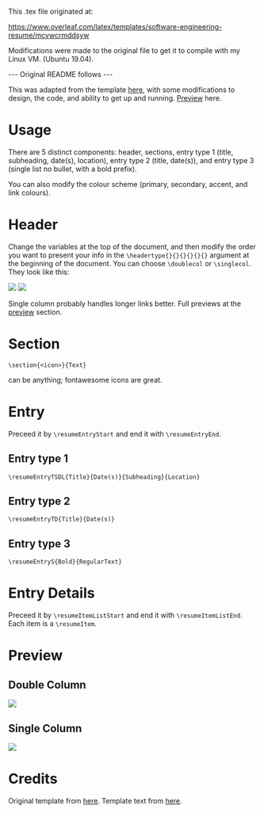 This .tex file originated at:

https://www.overleaf.com/latex/templates/software-engineering-resume/mcvwcrmddsyw

Modifications were made to the original file to get it to compile with my Linux VM. (Ubuntu 19.04).

--- Original README follows ---

This was adapted from the template [here](https://github.com/sb2nov/resume), with some modifications to design, the code, and ability to get up and running. [Preview](#preview) here.

# Usage

There are 5 distinct components: header, sections, entry type 1 (title, subheading, date(s), location), entry type 2 (title, date(s)), and entry type 3 (single list no bullet, with a bold prefix). 

You can also modify the colour scheme (primary, secondary, accent, and link colours).

# Header

Change the variables at the top of the document, and then modify the order you want to present your info in the `\headertype{}{}{}{}{}{}` argument at the beginning of the document. You can choose `\doublecol` or `\singlecol`. They look like this:

![](/assets/singlecolheader.svg)
![](/assets/doublecolheader.svg)

Single column probably handles longer links better. Full previews at the [preview](#preview) section.

# Section

`\section{<icon>}{Text}`

<icon> can be anything; fontawesome icons are great.


# Entry

Preceed it by `\resumeEntryStart` and end it with `\resumeEntryEnd`.

## Entry type 1

`\resumeEntryTSDL{Title}{Date(s)}{Subheading}{Location}`

## Entry type 2

`\resumeEntryTD{Title}{Date(s)}`

## Entry type 3

`\resumeEntryS{Bold}{RegularText}`

# Entry Details

Preceed it by `\resumeItemListStart` and end it with `\resumeItemListEnd`. Each item is a `\resumeItem`.

# Preview

## Double Column

![](/assets/doublecolfull.svg)

## Single Column

![](/assets/singlecolfull.svg)

# Credits

Original template from [here](https://github.com/sb2nov/resume).
Template text from [here](https://resumake.io/).
